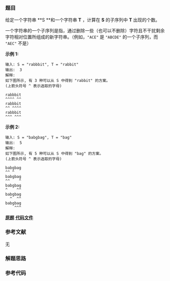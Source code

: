 ### 题目
给定一个字符串  **S  **和一个字符串  **T** ，计算在 **S** 的子序列中 **T** 出现的个数。

一个字符串的一个子序列是指，通过删除一些（也可以不删除）字符且不干扰剩余字符相对位置所组成的新字符串。（例如，`"ACE"` 是 `"ABCDE"`
的一个子序列，而 `"AEC"` 不是）

**示例  1:**

    
    
    输入: S = "rabbbit", T = "rabbit"
    输出:  3
    解释:
    如下图所示, 有 3 种可以从 S 中得到 "rabbit" 的方案。
    (上箭头符号 ^ 表示选取的字母)
    
    rabbbit
    ^^^^ ^^
    rabbbit
    ^^ ^^^^
    rabbbit
    ^^^ ^^^
    

**示例  2:**

    
    
    输入: S = "babgbag", T = "bag"
    输出:  5
    解释:
    如下图所示, 有 5 种可以从 S 中得到 "bag" 的方案。 
    (上箭头符号 ^ 表示选取的字母)
    
    babgbag
    ^^ ^
    babgbag
    ^^    ^
    babgbag
    ^    ^^
    babgbag
      ^  ^^
    babgbag
        ^^^

 **[原题](https://leetcode-cn.com/problems/distinct-subsequences/)**    **[代码文件]()**


### 参考文献
无

### 解题思路




### 参考代码

```go


```




